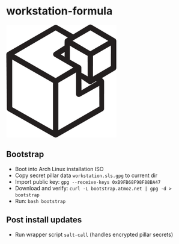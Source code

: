 # workstation-formula

![Using SaltStack](salt.png)

## Bootstrap

* Boot into Arch Linux installation ISO
* Copy secret pillar data `workstation.sls.gpg` to current dir
* Import public key: `gpg --receive-keys 0xB9FB68F98F88BA47`
* Download and verify: `curl -L bootstrap.atmoz.net | gpg -d > bootstrap`
* Run: `bash bootstrap`

## Post install updates

* Run wrapper script `salt-call` (handles encrypted pillar secrets)


